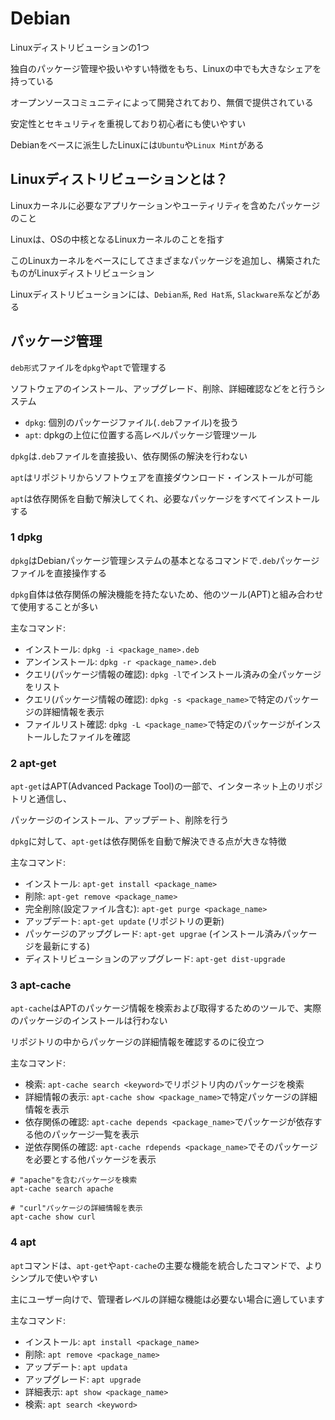 # Debian

Linuxディストリビューションの1つ

独自のパッケージ管理や扱いやすい特徴をもち、Linuxの中でも大きなシェアを持っている

オープンソースコミュニティによって開発されており、無償で提供されている

安定性とセキュリティを重視しており初心者にも使いやすい

Debianをベースに派生したLinuxには`Ubuntu`や`Linux Mint`がある

## Linuxディストリビューションとは？

Linuxカーネルに必要なアプリケーションやユーティリティを含めたパッケージのこと

Linuxは、OSの中核となるLinuxカーネルのことを指す

このLinuxカーネルをベースにしてさまざまなパッケージを追加し、構築されたものがLinuxディストリビューション

Linuxディストリビューションには、`Debian系`, `Red Hat系`, `Slackware系`などがある

## パッケージ管理

`deb形式`ファイルを`dpkg`や`apt`で管理する

ソフトウェアのインストール、アップグレード、削除、詳細確認などをと行うシステム

- `dpkg`: 個別のパッケージファイル(`.deb`ファイル)を扱う
- `apt`: dpkgの上位に位置する高レベルパッケージ管理ツール

`dpkg`は`.deb`ファイルを直接扱い、依存関係の解決を行わない

`apt`はリポジトリからソフトウェアを直接ダウンロード・インストールが可能

`apt`は依存関係を自動で解決してくれ、必要なパッケージをすべてインストールする

### 1 dpkg

`dpkg`はDebianパッケージ管理システムの基本となるコマンドで`.deb`パッケージファイルを直接操作する

`dpkg`自体は依存関係の解決機能を持たないため、他のツール(APT)と組み合わせて使用することが多い

主なコマンド:

- インストール: `dpkg -i <package_name>.deb`
- アンインストール: `dpkg -r <package_name>.deb`
- クエリ(パッケージ情報の確認): `dpkg -l`でインストール済みの全パッケージをリスト
- クエリ(パッケージ情報の確認): `dpkg -s <package_name>`で特定のパッケージの詳細情報を表示
- ファイルリスト確認: `dpkg -L <package_name>`で特定のパッケージがインストールしたファイルを確認

### 2 apt-get

`apt-get`はAPT(Advanced Package Tool)の一部で、インターネット上のリポジトリと通信し、

パッケージのインストール、アップデート、削除を行う

`dpkg`に対して、`apt-get`は依存関係を自動で解決できる点が大きな特徴

主なコマンド:

- インストール: `apt-get install <package_name>`
- 削除: `apt-get remove <package_name>`
- 完全削除(設定ファイル含む): `apt-get purge <package_name>`
- アップデート: `apt-get update` (リポジトリの更新)
- パッケージのアップグレード: `apt-get upgrae` (インストール済みパッケージを最新にする)
- ディストリビューションのアップグレード: `apt-get dist-upgrade`

### 3 apt-cache

`apt-cache`はAPTのパッケージ情報を検索および取得するためのツールで、実際のパッケージのインストールは行わない

リポジトリの中からパッケージの詳細情報を確認するのに役立つ

主なコマンド:

- 検索: `apt-cache search <keyword>`でリポジトリ内のパッケージを検索
- 詳細情報の表示: `apt-cache show <package_name>`で特定パッケージの詳細情報を表示
- 依存関係の確認: `apt-cache depends <package_name>`でパッケージが依存する他のパッケージ一覧を表示
- 逆依存関係の確認: `apt-cache rdepends <package_name>`でそのパッケージを必要とする他パッケージを表示

```
# "apache"を含むパッケージを検索
apt-cache search apache

# "curl"パッケージの詳細情報を表示
apt-cache show curl
```

### 4 apt

`apt`コマンドは、`apt-get`や`apt-cache`の主要な機能を統合したコマンドで、よりシンプルで使いやすい

主にユーザー向けで、管理者レベルの詳細な機能は必要ない場合に適しています

主なコマンド:

- インストール: `apt install <package_name>`
- 削除: `apt remove <package_name>`
- アップデート: `apt updata`
- アップグレード: `apt upgrade`
- 詳細表示: `apt show <package_name>`
- 検索: `apt search <keyword>`

